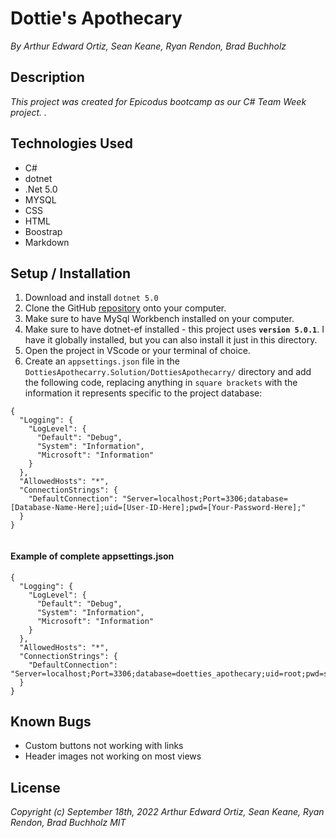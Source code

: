 # Dottie's Apothecary
_By Arthur Edward Ortiz, Sean Keane, Ryan Rendon, Brad Buchholz_

## Description

_This project was created for Epicodus bootcamp as our C# Team Week project. ._ 

## Technologies Used 
* C#
* dotnet
* .Net 5.0
* MYSQL
* CSS
* HTML 
* Boostrap
* Markdown
      

## Setup / Installation 

1. Download and install `dotnet 5.0` 
2. Clone the GitHub [repository](https://github.com/ArthurEOrtiz/DottiesApothecarry.Solution.git) onto your computer.
3. Make sure to have MySql Workbench installed on your computer.
4. Make sure to have dotnet-ef installed - this project uses **`version 5.0.1`**. I have it globally installed, but you can also install it just in this directory. 
5. Open the project in VScode or your terminal of choice. 
6. Create an `appsettings.json` file in the `DottiesApothecarry.Solution/DottiesApothecarry/` directory and add the following code, replacing anything in `square brackets` with the information it represents specific to the project database: 
```
{
  "Logging": {
    "LogLevel": {
      "Default": "Debug",
      "System": "Information",
      "Microsoft": "Information"
    }
  },
  "AllowedHosts": "*",
  "ConnectionStrings": {
    "DefaultConnection": "Server=localhost;Port=3306;database=[Database-Name-Here];uid=[User-ID-Here];pwd=[Your-Password-Here];"
  }
}


```
#### Example of complete appsettings.json
```
{
  "Logging": {
    "LogLevel": {
      "Default": "Debug",
      "System": "Information",
      "Microsoft": "Information"
    }
  },
  "AllowedHosts": "*",
  "ConnectionStrings": {
    "DefaultConnection": "Server=localhost;Port=3306;database=doetties_apothecary;uid=root;pwd=superawesomestrongpassword;"
  }
}
```

## Known Bugs 
* Custom buttons not working with links
* Header images not working on most views
## License
_Copyright (c) September 18th, 2022 Arthur Edward Ortiz, Sean Keane, Ryan Rendon, Brad Buchholz MIT_